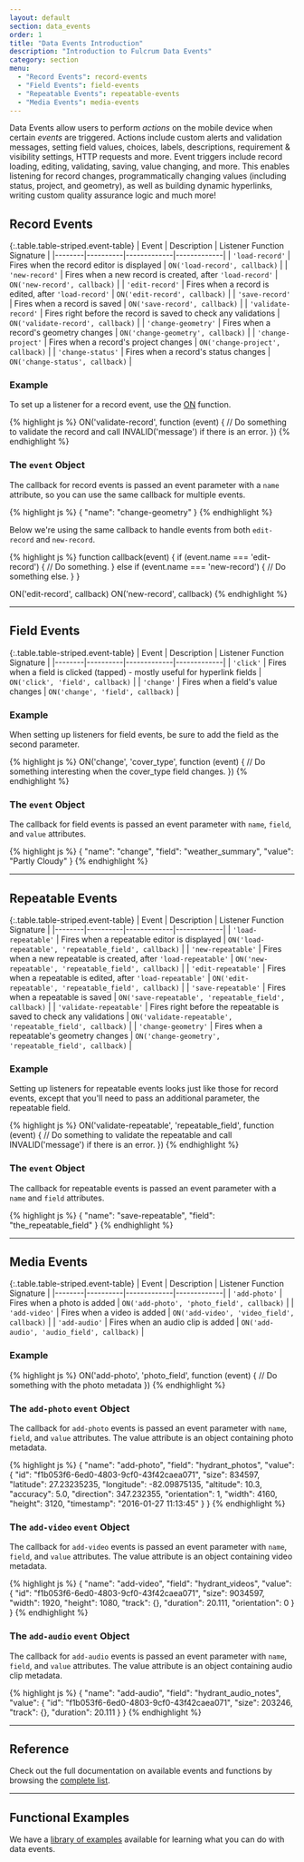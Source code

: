 ```yaml
---
layout: default
section: data_events
order: 1
title: "Data Events Introduction"
description: "Introduction to Fulcrum Data Events"
category: section
menu:
  - "Record Events": record-events
  - "Field Events": field-events
  - "Repeatable Events": repeatable-events
  - "Media Events": media-events
---
```


Data Events allow users to perform ​_actions_​ on the mobile device when certain ​_events_​ are triggered. Actions include custom alerts and validation messages, setting field values, choices, labels, descriptions, requirement & visibility settings, HTTP requests and more. Event triggers include record loading, editing, validating, saving, value changing, and more. This enables listening for record changes, programmatically changing values (including status, project, and geometry), as well as building dynamic hyperlinks, writing custom quality assurance logic and much more!

## Record Events

{:.table.table-striped.event-table}
| Event | Description | Listener Function Signature |
|--------|----------|-------------|-------------|
| `'load-record'` | Fires when the record editor is displayed | `ON('load-record', callback)` |
| `'new-record'` | Fires when a new record is created, after `'load-record'` | `ON('new-record', callback)` |
| `'edit-record'` | Fires when a record is edited, after `'load-record'` | `ON('edit-record', callback)` |
| `'save-record'` | Fires when a record is saved | `ON('save-record', callback)` |
| `'validate-record'` | Fires right before the record is saved to check any validations | `ON('validate-record', callback)` |
| `'change-geometry'` | Fires when a record's geometry changes | `ON('change-geometry', callback)` |
| `'change-project'` | Fires when a record's project changes | `ON('change-project', callback)` |
| `'change-status'` | Fires when a record's status changes | `ON('change-status', callback)` |

### Example

To set up a listener for a record event, use the [ON](/data-events/reference/on) function.

{% highlight  js %}
ON('validate-record', function (event) {
  // Do something to validate the record and call INVALID('message') if there is an error.
})
{% endhighlight %}

### The `event` Object

The callback for record events is passed an event parameter with a `name` attribute, so you can use the same callback for multiple events.

{% highlight  js %}
{
  "name": "change-geometry"
}
{% endhighlight %}

Below we're using the same callback to handle events from both `edit-record` and `new-record`.

{% highlight  js %}
function callback(event) {
  if (event.name === 'edit-record') {
    // Do something.
  } else if (event.name === 'new-record') {
    // Do something else.
  }
}

ON('edit-record', callback)
ON('new-record', callback)
{% endhighlight %}

<hr>

## Field Events

{:.table.table-striped.event-table}
| Event | Description | Listener Function Signature |
|--------|----------|-------------|-------------|
| `'click'` | Fires when a field is clicked (tapped) - mostly useful for hyperlink fields | `ON('click', 'field', callback)` |
| `'change'` | Fires when a field's value changes | `ON('change', 'field', callback)` |

### Example

When setting up listeners for field events, be sure to add the field as the second parameter.

{% highlight  js %}
ON('change', 'cover_type', function (event) {
  // Do something interesting when the cover_type field changes.
})
{% endhighlight %}

### The `event` Object

The callback for field events is passed an event parameter with `name`, `field`, and `value` attributes.

{% highlight  js %}
{
  "name": "change",
  "field": "weather_summary",
  "value": "Partly Cloudy"
}
{% endhighlight %}

<hr>

## Repeatable Events

{:.table.table-striped.event-table}
| Event | Description | Listener Function Signature |
|--------|----------|-------------|-------------|
| `'load-repeatable'` | Fires when a repeatable editor is displayed | `ON('load-repeatable', 'repeatable_field', callback)` |
| `'new-repeatable'` | Fires when a new repeatable is created, after `'load-repeatable'` | `ON('new-repeatable', 'repeatable_field', callback)` |
| `'edit-repeatable'` | Fires when a repeatable is edited, after `'load-repeatable'` | `ON('edit-repeatable', 'repeatable_field', callback)` |
| `'save-repeatable'` | Fires when a repeatable is saved | `ON('save-repeatable', 'repeatable_field', callback)` |
| `'validate-repeatable'` | Fires right before the repeatable is saved to check any validations | `ON('validate-repeatable', 'repeatable_field', callback)` |
| `'change-geometry'` | Fires when a repeatable's geometry changes | `ON('change-geometry', 'repeatable_field', callback)` |

### Example

Setting up listeners for repeatable events looks just like those for record events, except that you'll need to pass an additional parameter, the repeatable field.

{% highlight  js %}
ON('validate-repeatable', 'repeatable_field', function (event) {
  // Do something to validate the repeatable and call INVALID('message') if there is an error.
})
{% endhighlight %}

### The `event` Object

The callback for repeatable events is passed an event parameter with a `name` and `field` attributes.

{% highlight  js %}
{
  "name": "save-repeatable",
  "field": "the_repeatable_field"
}
{% endhighlight %}

<hr>

## Media Events

{:.table.table-striped.event-table}
| Event | Description | Listener Function Signature |
|--------|----------|-------------|-------------|
| `'add-photo'` | Fires when a photo is added | `ON('add-photo', 'photo_field', callback)` |
| `'add-video'` | Fires when a video is added | `ON('add-video', 'video_field', callback)` |
| `'add-audio'` | Fires when an audio clip is added | `ON('add-audio', 'audio_field', callback)` |

### Example

{% highlight  js %}
ON('add-photo', 'photo_field', function (event) {
  // Do something with the photo metadata
})
{% endhighlight %}

### The `add-photo` `event` Object

The callback for `add-photo` events is passed an event parameter with `name`, `field`, and `value` attributes. The value attribute is an object containing photo metadata.

{% highlight  js %}
{
  "name": "add-photo",
  "field": "hydrant_photos",
  "value": {
    "id": "f1b053f6-6ed0-4803-9cf0-43f42caea071",
    "size": 834597,
    "latitude": 27.23235235,
    "longitude": -82.09875135,
    "altitude": 10.3,
    "accuracy": 5.0,
    "direction": 347.232355,
    "orientation": 1,
    "width": 4160,
    "height": 3120,
    "timestamp": "2016-01-27 11:13:45"
  }
}
{% endhighlight %}

### The `add-video` `event` Object

The callback for `add-video` events is passed an event parameter with `name`, `field`, and `value` attributes. The value attribute is an object containing video metadata.

{% highlight  js %}
{
  "name": "add-video",
  "field": "hydrant_videos",
  "value": {
    "id": "f1b053f6-6ed0-4803-9cf0-43f42caea071",
    "size": 9034597,
    "width": 1920,
    "height": 1080,
    "track": {},
    "duration": 20.111,
    "orientation": 0
  }
}
{% endhighlight %}

### The `add-audio` `event` Object

The callback for `add-audio` events is passed an event parameter with `name`, `field`, and `value` attributes. The value attribute is an object containing audio clip metadata.

{% highlight  js %}
{
  "name": "add-audio",
  "field": "hydrant_audio_notes",
  "value": {
    "id": "f1b053f6-6ed0-4803-9cf0-43f42caea071",
    "size": 203246,
    "track": {},
    "duration": 20.111
  }
}
{% endhighlight %}

<hr>

## Reference

Check out the full documentation on available events and functions by browsing the [complete list](/data-events/reference/).

<hr>

## Functional Examples

We have a [library of examples](/data-events/examples/) available for learning what you can do with data events.

